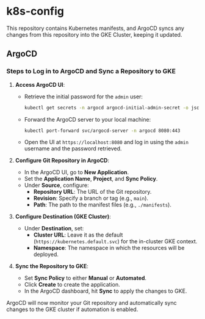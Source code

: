# k8s-config

This repository contains Kubernetes manifests, and ArgoCD syncs any changes from this repository into the GKE Cluster, keeping it updated.


## ArgoCD

### Steps to Log in to ArgoCD and Sync a Repository to GKE

1. **Access ArgoCD UI**:
   - Retrieve the initial password for the `admin` user:
     ```bash
     kubectl get secrets -n argocd argocd-initial-admin-secret -o jsonpath="{.data.password}" | base64 --decode
     ```
   - Forward the ArgoCD server to your local machine:
     ```bash
     kubectl port-forward svc/argocd-server -n argocd 8080:443
     ```
   - Open the UI at `https://localhost:8080` and log in using the `admin` username and the password retrieved.

2. **Configure Git Repository in ArgoCD**:
   - In the ArgoCD UI, go to **New Application**.
   - Set the **Application Name**, **Project**, and **Sync Policy**.
   - Under **Source**, configure:
     - **Repository URL**: The URL of the Git repository.
     - **Revision**: Specify a branch or tag (e.g., `main`).
     - **Path**: The path to the manifest files (e.g., `./manifests`).
   
3. **Configure Destination (GKE Cluster)**:
   - Under **Destination**, set:
     - **Cluster URL**: Leave it as the default (`https://kubernetes.default.svc`) for the in-cluster GKE context.
     - **Namespace**: The namespace in which the resources will be deployed.

4. **Sync the Repository to GKE**:
   - Set **Sync Policy** to either **Manual** or **Automated**.
   - Click **Create** to create the application.
   - In the ArgoCD dashboard, hit **Sync** to apply the changes to GKE.

ArgoCD will now monitor your Git repository and automatically sync changes to the GKE cluster if automation is enabled.